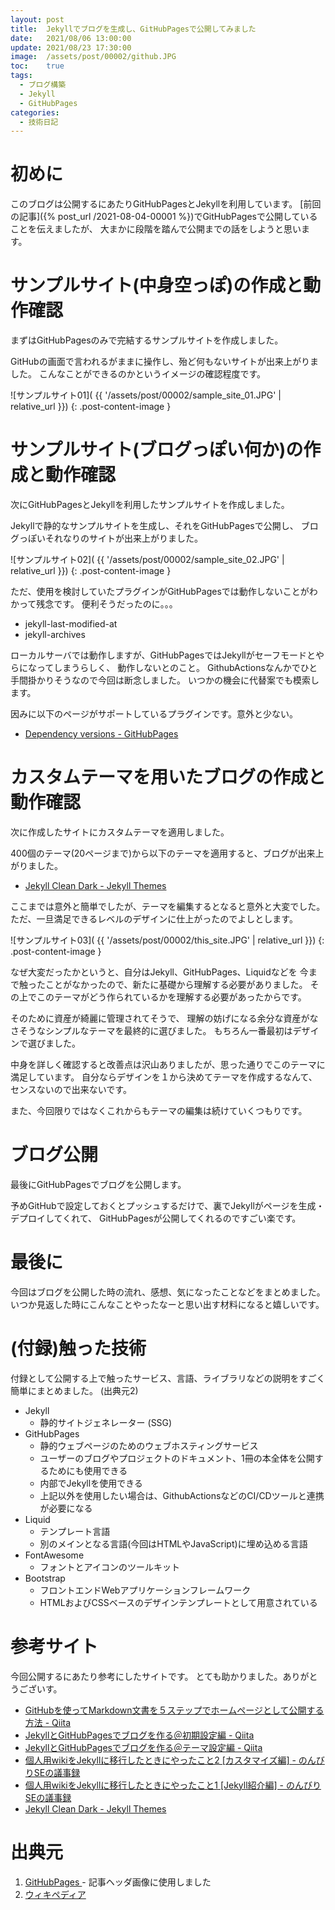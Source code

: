 ```yaml
---
layout: post
title:  Jekyllでブログを生成し、GitHubPagesで公開してみました
date:   2021/08/06 13:00:00
update: 2021/08/23 17:30:00
image:  /assets/post/00002/github.JPG
toc:    true
tags:
  - ブログ構築
  - Jekyll
  - GitHubPages
categories: 
  - 技術日記
---
```


# 初めに

このブログは公開するにあたりGitHubPagesとJekyllを利用しています。
[前回の記事]({% post_url /2021-08-04-00001 %})でGitHubPagesで公開していることを伝えましたが、
大まかに段階を踏んで公開までの話をしようと思います。


# サンプルサイト(中身空っぽ)の作成と動作確認

まずはGitHubPagesのみで完結するサンプルサイトを作成しました。

GitHubの画面で言われるがままに操作し、殆ど何もないサイトが出来上がりました。
こんなことができるのかというイメージの確認程度です。

![サンプルサイト01](
{{ '/assets/post/00002/sample_site_01.JPG' | relative_url }})
{: .post-content-image }

# サンプルサイト(ブログっぽい何か)の作成と動作確認

次にGitHubPagesとJekyllを利用したサンプルサイトを作成しました。

Jekyllで静的なサンプルサイトを生成し、それをGitHubPagesで公開し、
ブログっぽいそれなりのサイトが出来上がりました。

![サンプルサイト02](
{{ '/assets/post/00002/sample_site_02.JPG' | relative_url }})
{: .post-content-image }

ただ、使用を検討していたプラグインがGitHubPagesでは動作しないことがわかって残念です。
便利そうだったのに。。。

  - jekyll-last-modified-at
  - jekyll-archives

ローカルサーバでは動作しますが、GitHubPagesではJekyllがセーフモードとやらになってしまうらしく、
動作しないとのこと。
GithubActionsなんかでひと手間掛かりそうなので今回は断念しました。
いつかの機会に代替案でも模索します。

因みに以下のページがサポートしているプラグインです。意外と少ない。

  - [Dependency versions - GitHubPages
    ](https://pages.github.com/versions/)


# カスタムテーマを用いたブログの作成と動作確認

次に作成したサイトにカスタムテーマを適用しました。

400個のテーマ(20ページまで)から以下のテーマを適用すると、ブログが出来上がりました。

  - [Jekyll Clean Dark - Jekyll Themes
    ](http://jekyllthemes.org/themes/jekyll-clean-dark/)

ここまでは意外と簡単でしたが、テーマを編集するとなると意外と大変でした。
ただ、一旦満足できるレベルのデザインに仕上がったのでよしとします。

![サンプルサイト03](
{{ '/assets/post/00002/this_site.JPG' | relative_url }})
{: .post-content-image }

なぜ大変だったかというと、自分はJekyll、GitHubPages、Liquidなどを
今まで触ったことがなかったので、新たに基礎から理解する必要がありました。
その上でこのテーマがどう作られているかを理解する必要があったからです。

そのために資産が綺麗に管理されてそうで、
理解の妨げになる余分な資産がなさそうなシンプルなテーマを最終的に選びました。
もちろん一番最初はデザインで選びました。

中身を詳しく確認すると改善点は沢山ありましたが、思った通りでこのテーマに満足しています。
自分ならデザインを１から決めてテーマを作成するなんて、センスないので出来ないです。

また、今回限りではなくこれからもテーマの編集は続けていくつもりです。


# ブログ公開

最後にGitHubPagesでブログを公開します。

予めGitHubで設定しておくとプッシュするだけで、裏でJekyllがページを生成・デプロイしてくれて、
GitHubPagesが公開してくれるのですごい楽です。


# 最後に

今回はブログを公開した時の流れ、感想、気になったことなどをまとめました。
いつか見返した時にこんなことやったなーと思い出す材料になると嬉しいです。


# (付録)触った技術

付録として公開する上で触ったサービス、言語、ライブラリなどの説明をすごく簡単にまとめました。
(出典元2)

  - Jekyll
    - 静的サイトジェネレーター (SSG)
  - GitHubPages
    - 静的ウェブページのためのウェブホスティングサービス
    - ユーザーのブログやプロジェクトのドキュメント、1冊の本全体を公開するためにも使用できる
    - 内部でJekyllを使用できる
    - 上記以外を使用したい場合は、GithubActionsなどのCI/CDツールと連携が必要になる
  - Liquid
    - テンプレート言語
    - 別のメインとなる言語(今回はHTMLやJavaScript)に埋め込める言語
  - FontAwesome
    - フォントとアイコンのツールキット
  - Bootstrap
    - フロントエンドWebアプリケーションフレームワーク
    - HTMLおよびCSSベースのデザインテンプレートとして用意されている


# 参考サイト

今回公開するにあたり参考にしたサイトです。
とても助かりました。ありがとうございす。

  - [GitHubを使ってMarkdown文書を５ステップでホームページとして公開する方法 - Qiita
    ](https://qiita.com/MahoTakara/items/3800e9dc83b530d0a050)
  - [JekyllとGitHubPagesでブログを作る＠初期設定編 - Qiita
    ](https://qiita.com/Shirokuma89/items/7d63627e3e97b030c63a)
  - [JekyllとGitHubPagesでブログを作る＠テーマ設定編 - Qiita
    ](https://qiita.com/Shirokuma89/items/0262b8f8ef7c8b7f69ef)
  - [個人用wikiをJekyllに移行したときにやったこと2 [カスタマイズ編] - のんびりSEの議事録
    ](https://carefree-se.hatenablog.com/entry/2020/07/21/110000)
  - [個人用wikiをJekyllに移行したときにやったこと1 [Jekyll紹介編] - のんびりSEの議事録
    ](https://carefree-se.hatenablog.com/entry/2020/07/20/110000)
  - [Jekyll Clean Dark - Jekyll Themes
    ](http://jekyllthemes.org/themes/jekyll-clean-dark/)


# 出典元

  1. [GitHubPages
    ](https://pages.github.com/)
    - 記事ヘッダ画像に使用しました
  2. [ウィキペディア
    ](https://ja.wikipedia.org/wiki/)


